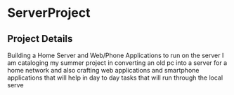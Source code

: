 # ServerProject


## Project Details
Building a Home Server and Web/Phone Applications to run on the server
I am cataloging my summer project in converting an old pc into a server for a home network and also crafting web applications and smartphone applications that will help in day to day tasks that will run through the local serve

